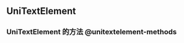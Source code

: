## UniTextElement

<!-- CUSTOMTYPEJSON.UniTextElement.description -->

<!-- CUSTOMTYPEJSON.UniTextElement.compatibility -->

<!-- CUSTOMTYPEJSON.UniTextElement.extends -->

<!-- CUSTOMTYPEJSON.UniTextElement.param -->


### UniTextElement 的方法 @unitextelement-methods
<!-- CUSTOMTYPEJSON.UniTextElement.methods.getTextExtra.name -->

<!-- CUSTOMTYPEJSON.UniTextElement.methods.getTextExtra.description -->

<!-- CUSTOMTYPEJSON.UniTextElement.methods.getTextExtra.compatibility -->

<!-- CUSTOMTYPEJSON.UniTextElement.methods.getTextExtra.param -->

<!-- CUSTOMTYPEJSON.UniTextElement.methods.getTextExtra.returnValue -->

<!-- CUSTOMTYPEJSON.UniTextElement.methods.getTextExtra.tutorial -->

<!-- CUSTOMTYPEJSON.UniTextElement.example -->
